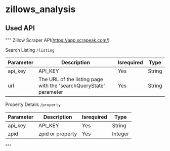 # zillows_analysis

## Used API

"""
Zillow Scraper API(https://app.scrapeak.com/)

Search Listing `/listing`

| Parameter | Description                                                           | Isrequired | Type   |
| --------- | --------------------------------------------------------------------- | ---------- | ------ |
| api_key   | API_KEY                                                               | Yes        | String |
| url       | The URL of the listing page<br> with the 'searchQueryState' parameter | Yes        | String |

Property Details `/property`

| Parameter | Description      | Isrequired | Type    |
| --------- | ---------------- | ---------- | ------- |
| api_key   | API_KEY          | Yes        | String  |
| zpid      | zpid or property | Yes        | Integer |

"""
